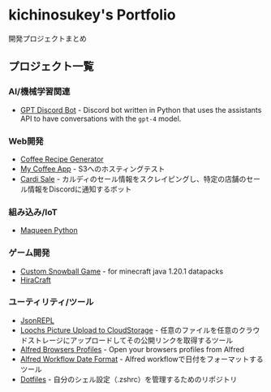 # kichinosukey's Portfolio

開発プロジェクトまとめ

## プロジェクト一覧

### AI/機械学習関連

- [GPT Discord Bot](https://github.com/kichinosukey/gpt-discord-bot) - Discord bot written in Python that uses the assistants API to have conversations with the `gpt-4` model.

### Web開発
- [Coffee Recipe Generator](https://github.com/kichinosukey/coffee_receipe_generator)
- [My Coffee App](https://github.com/kichinosukey/my-coffee-app) - S3へのホスティングテスト
- [Cardi Sale](https://github.com/kichinosukey/cardi-sale) - カルディのセール情報をスクレイピングし、特定の店舗のセール情報をDiscordに通知するボット

### 組み込み/IoT

- [Maqueen Python](https://github.com/kichinosukey/maqueen-python)

### ゲーム開発

- [Custom Snowball Game](https://github.com/kichinosukey/custom-snowball-game) - for minecraft java 1.20.1 datapacks
- [HiraCraft](https://github.com/kichinosukey/HiraCraft)

### ユーティリティ/ツール

- [JsonREPL](https://github.com/kichinosukey/jsonrepl)
- [Loochs Picture Upload to CloudStorage](https://github.com/kichinosukey/loochs-picture-upload-to-cloudstorage) - 任意のファイルを任意のクラウドストレージにアップロードしてその公開リンクを取得するツール
- [Alfred Browsers Profiles](https://github.com/kichinosukey/alfred-browsers-profiles) - Open your browsers profiles from Alfred
- [Alfred Workflow Date Format](https://github.com/kichinosukey/alfred-workflow-date-format) - Alfred workflowで日付をフォーマットするツール
- [Dotfiles](https://github.com/kichinosukey/dotfiles) - 自分のシェル設定（.zshrc）を管理するためのリポジトリ